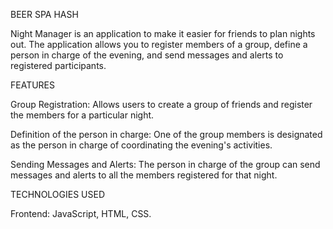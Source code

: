 BEER SPA HASH

Night Manager is an application to make it easier for friends to plan nights out. 
The application allows you to register members of a group, 
define a person in charge of the evening, 
and send messages and alerts to registered participants.

FEATURES

Group Registration: Allows users to create a group 
of friends and register the members for a particular night.

Definition of the person in charge: One of the group members is 
designated as the person in charge of coordinating the evening's activities.

Sending Messages and Alerts: The person in charge of the group 
can send messages and alerts to all the members registered for that night.

TECHNOLOGIES USED

Frontend: JavaScript, HTML, CSS.
